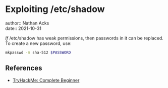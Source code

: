 # Exploiting /etc/shadow

author:: Nathan Acks  
date:: 2021-10-31

*If* /etc/shadow has weak permissions, then passwords in it can be replaced. To create a new password, use:

```bash
mkpasswd -m sha-512 $PASSWORD
```

## References

* [TryHackMe: Complete Beginner](tryhackme-complete-beginner.md)
